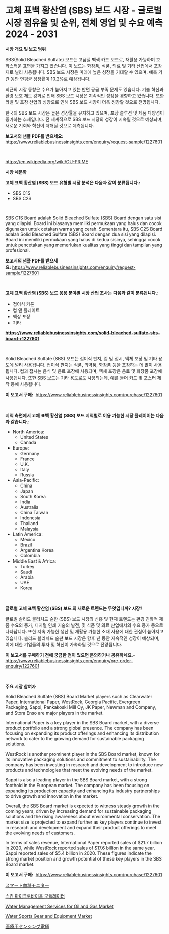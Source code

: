 <p><h1>고체 표백 황산염 (SBS) 보드 시장 - 글로벌 시장 점유율 및 순위, 전체 영업 및 수요 예측 2024 - 2031</h1></p><p><strong>시장 개요 및 보고 범위</strong></p>
<p><p>SBS(Solid Bleached Sulfate) 보드는 고품질 백색 카드 보드로, 재활용 가능하며 호화스러운 표면을 가지고 있습니다. 이 보드는 화장품, 식품, 의료 및 기타 산업에서 포장재로 널리 사용됩니다. SBS 보드 시장은 미래에 높은 성장을 기대할 수 있으며, 예측 기간 동안 연평균 성장률이 10.2%로 예상됩니다.</p><p>최근의 시장 동향은 수요가 높아지고 있는 반면 공급 부족 문제도 있습니다. 기술 혁신과 환경 보호 제도 강화로 인해 SBS 보드 시장은 지속적인 성장을 경향하고 있습니다. 또한 라벨 및 포장 산업의 성장으로 인해 SBS 보드 시장이 더욱 성장할 것으로 전망됩니다.</p><p>한국의 SBS 보드 시장은 높은 성장률을 유지하고 있으며, 포장 솔루션 및 제품 다양성이 증가하는 추세입니다. 전 세계적으로 SBS 보드 시장의 성장이 지속될 것으로 예상되며, 새로운 기회와 혁신이 더해질 것으로 예측됩니다.</p></p>
<p><strong>보고서의 샘플 PDF를 받으세요:</strong> <a href="https://www.reliablebusinessinsights.com/enquiry/request-sample/1227601">https://www.reliablebusinessinsights.com/enquiry/request-sample/1227601</a></p>
<p>&nbsp;</p>
<p><a href="https://en.wikipedia.org/wiki/OU-PRIME">https://en.wikipedia.org/wiki/OU-PRIME</a></p>
<p><strong>시장 세분화</strong></p>
<p><strong>고체 표백 황산염 (SBS) 보드 유형별 시장 분석은 다음과 같이 분류됩니다.:</strong></p>
<p><ul><li>SBS C1S</li><li>SBS C2S</li></ul></p>
<p>&nbsp;</p>
<p><p>SBS C1S Board adalah Solid Bleached Sulfate (SBS) Board dengan satu sisi yang dilapisi. Board ini biasanya memiliki permukaan yang halus dan cocok digunakan untuk cetakan warna yang cerah. Sementara itu, SBS C2S Board adalah Solid Bleached Sulfate (SBS) Board dengan dua sisi yang dilapisi. Board ini memiliki permukaan yang halus di kedua sisinya, sehingga cocok untuk pencetakan yang memerlukan kualitas yang tinggi dan tampilan yang profesional.</p></p>
<p><strong>보고서의 샘플 PDF를 받으세요:</strong>&nbsp;<a href="https://www.reliablebusinessinsights.com/enquiry/request-sample/1227601">https://www.reliablebusinessinsights.com/enquiry/request-sample/1227601</a></p>
<p>&nbsp;</p>
<p><strong> 고체 표백 황산염 (SBS) 보드 응용 분야별 시장 산업 조사는 다음과 같이 분류됩니다.:</strong></p>
<p><ul><li>접이식 카톤</li><li>컵 앤 플레이트</li><li>액상 포장</li><li>기타</li></ul></p>
<p><strong><a href="https://www.reliablebusinessinsights.com/solid-bleached-sulfate-sbs-board-r1227601">https://www.reliablebusinessinsights.com/solid-bleached-sulfate-sbs-board-r1227601</a></strong></p>
<p>&nbsp;</p>
<p><p>Solid Bleached Sulfate (SBS) 보드는 접이식 판지, 컵 및 접시, 액체 포장 및 기타 용도에 널리 사용됩니다. 접이식 판지는 식품, 의약품, 화장품 등을 포장하는 데 많이 사용됩니다. 컵과 접시는 음식 및 음료 포장에 사용되며, 액체 포장은 음료 및 화장품 포장에 사용됩니다. 또한 SBS 보드는 기타 용도로도 사용되는데, 예를 들어 카드 및 포스터 제작 등에 사용됩니다.</p></p>
<p><strong>이 보고서 구매:</strong>&nbsp; <a href="https://www.reliablebusinessinsights.com/purchase/1227601">https://www.reliablebusinessinsights.com/purchase/1227601</a></p>
<p>&nbsp;</p>
<p><strong>지역 측면에서 고체 표백 황산염 (SBS) 보드 지역별로 이용 가능한 시장 플레이어는 다음과 같습니다.:</strong></p>
<p><ul>
    <li>
        North America:
        <ul>
            <li>United States</li>
            <li>Canada</li>
        </ul>
    </li>
    <li>
        Europe:
        <ul>
            <li>Germany</li>
            <li>France</li>
            <li>U.K.</li>
            <li>Italy</li>
            <li>Russia</li>
        </ul>
    </li>
    <li>
        Asia-Pacific:
        <ul>
            <li>China</li>
            <li>Japan</li>
            <li>South Korea</li>
            <li>India</li>
            <li>Australia</li>
            <li>China Taiwan</li>
            <li>Indonesia</li>
            <li>Thailand</li>
            <li>Malaysia</li>
        </ul>
    </li>
    <li>
        Latin America:
        <ul>
            <li>Mexico</li>
            <li>Brazil</li>
            <li>Argentina Korea</li>
            <li>Colombia</li>
        </ul>
    </li>
    <li>
        Middle East & Africa:
        <ul>
            <li>Turkey</li>
            <li>Saudi</li>
            <li>Arabia</li>
            <li>UAE</li>
            <li>Korea</li>
        </ul>
    </li>
    </ul></p>
<p>&nbsp;</p>
<p><strong>글로벌 고체 표백 황산염 (SBS) 보드 의 새로운 트렌드는 무엇입니까? 시장?</strong></p>
<p><p>글로벌 솔리드 블리치드 술판 (SBS) 보드 시장의 신흥 및 현재 트렌드는 환경 친화적 제품 수요의 증가, 디지털 인쇄 기술의 발전,  및 식품 및 의료 산업에서의 수요 증가 등으로 나타납니다. 또한 지속 가능한 생산 및 재활용 가능한 소재 사용에 대한 관심이 높아지고 있습니다. 솔리드 블리치드 술판 보드 시장은 향후 년 동안 지속적인 성장이 예상되며, 이에 대한 기업들의 투자 및 혁신이 가속화될 것으로 전망됩니다.</p></p>
<p><strong>이 보고서를 구매하기 전에 궁금한 점이 있으면 문의하거나 공유하세요.</strong>- <a href="https://www.reliablebusinessinsights.com/enquiry/pre-order-enquiry/1227601">https://www.reliablebusinessinsights.com/enquiry/pre-order-enquiry/1227601</a></p>
<p>&nbsp;</p>
<p><strong>주요 시장 참여자</strong></p>
<p><p>Solid Bleached Sulfate (SBS) Board Market players such as Clearwater Paper, International Paper, WestRock, Georgia Pacific, Evergreen Packaging, Sappi, Pankakoski Mill Oy, JK Paper, Newman and Company, and Stora Enso are major players in the market.</p><p>International Paper is a key player in the SBS Board market, with a diverse product portfolio and a strong global presence. The company has been focusing on expanding its product offerings and enhancing its distribution network to cater to the growing demand for sustainable packaging solutions.</p><p>WestRock is another prominent player in the SBS Board market, known for its innovative packaging solutions and commitment to sustainability. The company has been investing in research and development to introduce new products and technologies that meet the evolving needs of the market.</p><p>Sappi is also a leading player in the SBS Board market, with a strong foothold in the European market. The company has been focusing on expanding its production capacity and enhancing its industry partnerships to drive growth and innovation in the market.</p><p>Overall, the SBS Board market is expected to witness steady growth in the coming years, driven by increasing demand for sustainable packaging solutions and the rising awareness about environmental conservation. The market size is projected to expand further as key players continue to invest in research and development and expand their product offerings to meet the evolving needs of customers.</p><p>In terms of sales revenue, International Paper reported sales of $21.7 billion in 2020, while WestRock reported sales of $17.6 billion in the same year. Sappi reported sales of $5.4 billion in 2020. These figures indicate the strong market position and growth potential of these key players in the SBS Board market.</p></p>
<p><strong>이 보고서 구매:</strong>&nbsp;&nbsp;<a href="https://www.reliablebusinessinsights.com/purchase/1227601">https://www.reliablebusinessinsights.com/purchase/1227601</a></p>
<p><p><a href="https://github.com/roulaayoub-saad/Market-Research-Report-List-2/blob/main/559870397107.md">スマート血糖モニター</a></p><p><a href="https://github.com/Nicolasrown5/Market-Research-Report-List-1/blob/main/458998499946.md">스킨 마이크로바이옴 모듈레이터</a></p><p><a href="https://github.com/zkngisync/Market-Research-Report-List-1/blob/main/water-management-services-for-oil-and-gas-market.md">Water Management Services for Oil and Gas Market</a></p><p><a href="https://github.com/brendafegmorris532/Market-Research-Report-List-1/blob/main/water-sports-gear-and-equipment-market.md">Water Sports Gear and Equipment Market</a></p><p><a href="https://github.com/schmahlson/Market-Research-Report-List-2/blob/main/264104297110.md">医療用センシング電極</a></p></p>